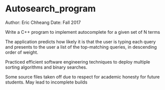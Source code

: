 # Autosearch_program
Author: Eric Chheang
Date: Fall 2017


Write a C++ program to implement autocomplete for a given set of N terms 


The application predicts how likely it is that the user is typing each query and presents to the user a list of the top-matching queries, in descending order of weight.


Practiced efficient software engineering techniques to deploy multiple sorting algorithms and binary searches.



Some source files taken off due to respect for academic honesty for future students. May lead to incomplete builds
